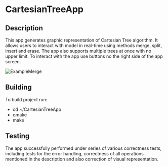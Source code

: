# CartesianTreeApp

## Description
This app generates graphic representation of Cartesian Tree algorithm. It allows users to interact with model in real-time using methods merge, split, insert and erase. The app also supports multiple trees at once with no upper limit. To interact with the app use buttons no the right side of the app screen.

![ExampleMerge](https://github.com/K0valevK/CartesianTreeApp/assets/111694524/07a63e50-c3c8-4e13-9387-271d5f837ebe)

## Building
To build project run:

- cd ~/CartesianTreeApp
- qmake
- make

## Testing
The app successfully performed under series of various correctness tests, including tests for the error handling, correctness of all operations mentioned in the description and also correction of visual representation.
